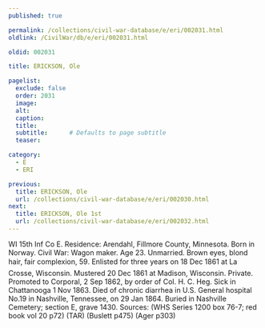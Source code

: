 ```yaml
---
published: true

permalink: /collections/civil-war-database/e/eri/002031.html
oldlink: /CivilWar/db/e/eri/002031.html

oldid: 002031

title: ERICKSON, Ole

pagelist:
  exclude: false
  order: 2031
  image: 
  alt:
  caption:
  title:
  subtitle:      # Defaults to page subtitle
  teaser:

category: 
  - E 
  - ERI

previous:
  title: ERICKSON, Ole
  url: /collections/civil-war-database/e/eri/002030.html  
next:
  title: ERICKSON, Ole 1st
  url: /collections/civil-war-database/e/eri/002032.html   
---
```

WI 15th Inf Co E. Residence: Arendahl, Fillmore County, Minnesota. Born in Norway. Civil War: Wagon maker. Age 23. Unmarried. Brown eyes, blond hair, fair complexion, 5&#146;9&#148;. Enlisted for three years on 18 Dec 1861 at La Crosse, Wisconsin. Mustered 20 Dec 1861 at Madison, Wisconsin. Private. Promoted to Corporal, 2 Sep 1862, by order of Col. H. C. Heg. Sick in Chattanooga 1 Nov 1863. Died of chronic diarrhea in U.S. General hospital No.19 in Nashville, Tennessee, on 29 Jan 1864. Buried in Nashville Cemetery; section E, grave 1430. Sources: (WHS Series 1200 box 76-7; red book vol 20 p72) (TAR) (Buslett p475) (Ager p303)